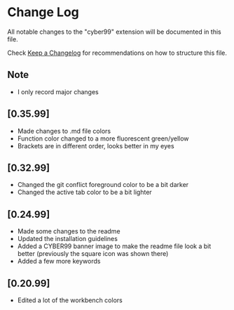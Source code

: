 # Change Log

All notable changes to the "cyber99" extension will be documented in this file.

Check [Keep a Changelog](http://keepachangelog.com/) for recommendations on how to structure this file.

## Note

- I only record major changes

## [0.35.99]

- Made changes to .md file colors
- Function color changed to a more fluorescent green/yellow
- Brackets are in different order, looks better in my eyes

## [0.32.99]

- Changed the git conflict foreground color to be a bit darker
- Changed the active tab color to be a bit lighter

## [0.24.99]

- Made some changes to the readme
- Updated the installation guidelines
- Added a CYBER99 banner image to make the readme file look a bit better (previously the square icon was shown there)
- Added a few more keywords

## [0.20.99]

- Edited a lot of the workbench colors
